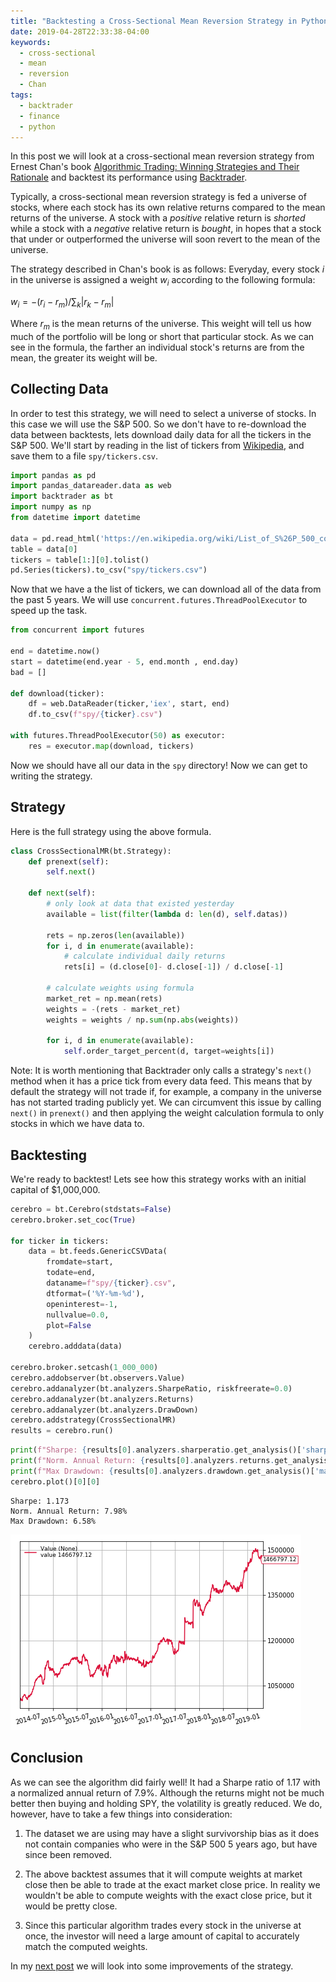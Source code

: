 ```yaml
---
title: "Backtesting a Cross-Sectional Mean Reversion Strategy in Python"
date: 2019-04-28T22:33:38-04:00
keywords:
  - cross-sectional
  - mean
  - reversion
  - Chan
tags:
  - backtrader
  - finance
  - python
---
```


In this post we will look at a cross-sectional mean reversion strategy from Ernest Chan's book [Algorithmic Trading: Winning Strategies and Their Rationale](https://amzn.to/2VptDjd) and backtest its performance using [Backtrader](https://www.backtrader.com/).

Typically, a cross-sectional mean reversion strategy is fed a universe of stocks, where each stock has its own relative returns compared to the mean returns of the universe. A stock with a _positive_ relative return is _shorted_ while a stock with a _negative_ relative return is _bought_, in hopes that a stock that under or outperformed the universe will soon revert to the mean of the universe.

The strategy described in Chan's book is as follows: Everyday, every stock $i$ in the universe is assigned a weight $w_i$ according to the following formula:

$w_i = -(r_i - r_m) / \sum_k | r_k - r_m|$

Where $r_m$ is the mean returns of the universe. This weight will tell us how much of the portfolio will be long or short that particular stock. As we can see in the formula, the farther an individual stock's returns are from the mean, the greater its weight will be.

## Collecting Data

In order to test this strategy, we will need to select a universe of stocks. In this case we will use the S&P 500. So we don't have to re-download the data between backtests, lets download daily data for all the tickers in the S&P 500. We'll start by reading in the list of tickers from [Wikipedia](https://en.wikipedia.org/wiki/List_of_S%26P_500_companies), and save them to a file `spy/tickers.csv`.

```python
import pandas as pd
import pandas_datareader.data as web
import backtrader as bt
import numpy as np
from datetime import datetime

data = pd.read_html('https://en.wikipedia.org/wiki/List_of_S%26P_500_companies')
table = data[0]
tickers = table[1:][0].tolist()
pd.Series(tickers).to_csv("spy/tickers.csv")
```

Now that we have a the list of tickers, we can download all of the data from the past 5 years. We will use `concurrent.futures.ThreadPoolExecutor` to speed up the task.

```python
from concurrent import futures

end = datetime.now()
start = datetime(end.year - 5, end.month , end.day)
bad = []

def download(ticker):
    df = web.DataReader(ticker,'iex', start, end)
    df.to_csv(f"spy/{ticker}.csv")

with futures.ThreadPoolExecutor(50) as executor:
    res = executor.map(download, tickers)

```

Now we should have all our data in the `spy` directory! Now we can get to writing the strategy.

## Strategy

Here is the full strategy using the above formula.

```python
class CrossSectionalMR(bt.Strategy):
    def prenext(self):
        self.next()

    def next(self):
        # only look at data that existed yesterday
        available = list(filter(lambda d: len(d), self.datas))

        rets = np.zeros(len(available))
        for i, d in enumerate(available):
            # calculate individual daily returns
            rets[i] = (d.close[0]- d.close[-1]) / d.close[-1]

        # calculate weights using formula
        market_ret = np.mean(rets)
        weights = -(rets - market_ret)
        weights = weights / np.sum(np.abs(weights))

        for i, d in enumerate(available):
            self.order_target_percent(d, target=weights[i])
```

Note: It is worth mentioning that Backtrader only calls a strategy's `next()` method when it has a price tick from every data feed. This means that by default the strategy will not trade if, for example, a company in the universe has not started trading publicly yet. We can circumvent this issue by calling `next()` in `prenext()` and then applying the weight calculation formula to only stocks in which we have data to.

## Backtesting

We're ready to backtest! Lets see how this strategy works with an initial capital of \$1,000,000.

```python
cerebro = bt.Cerebro(stdstats=False)
cerebro.broker.set_coc(True)

for ticker in tickers:
    data = bt.feeds.GenericCSVData(
        fromdate=start,
        todate=end,
        dataname=f"spy/{ticker}.csv",
        dtformat=('%Y-%m-%d'),
        openinterest=-1,
        nullvalue=0.0,
        plot=False
    )
    cerebro.adddata(data)

cerebro.broker.setcash(1_000_000)
cerebro.addobserver(bt.observers.Value)
cerebro.addanalyzer(bt.analyzers.SharpeRatio, riskfreerate=0.0)
cerebro.addanalyzer(bt.analyzers.Returns)
cerebro.addanalyzer(bt.analyzers.DrawDown)
cerebro.addstrategy(CrossSectionalMR)
results = cerebro.run()
```

```python
print(f"Sharpe: {results[0].analyzers.sharperatio.get_analysis()['sharperatio']:.3f}")
print(f"Norm. Annual Return: {results[0].analyzers.returns.get_analysis()['rnorm100']:.2f}%")
print(f"Max Drawdown: {results[0].analyzers.drawdown.get_analysis()['max']['drawdown']:.2f}%")
cerebro.plot()[0][0]
```

    Sharpe: 1.173
    Norm. Annual Return: 7.98%
    Max Drawdown: 6.58%

![png](output_18_1.png)

## Conclusion

As we can see the algorithm did fairly well! It had a Sharpe ratio of 1.17 with a normalized annual return of 7.9%. Although the returns might not be much better then buying and holding SPY, the volatility is greatly reduced. We do, however, have to take a few things into consideration:

1. The dataset we are using may have a slight survivorship bias as it does not contain companies who were in the S&P 500 5 years ago, but have since been removed.

2. The above backtest assumes that it will compute weights at market close then be able to trade at the exact market close price. In reality we wouldn't be able to compute weights with the exact close price, but it would be pretty close.

3. Since this particular algorithm trades every stock in the universe at once, the investor will need a large amount of capital to accurately match the computed weights.

In my [next post](/2019/05/improving-cross-sectional-mean-reversion-strategy-in-python/) we will look into some improvements of the strategy.
